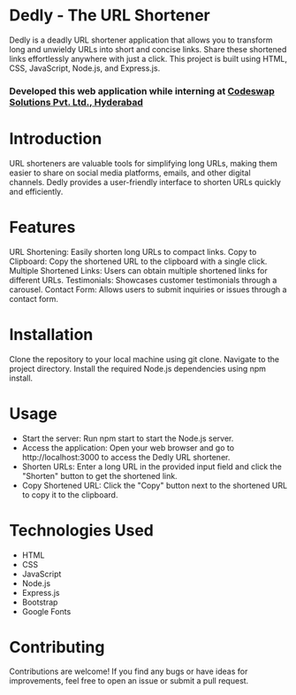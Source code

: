 # Dedly - The URL Shortener

Dedly is a deadly URL shortener application that allows you to transform long and unwieldy URLs into short and concise links. Share these shortened links effortlessly anywhere with just a click. This project is built using HTML, CSS, JavaScript, Node.js, and Express.js.


<h3>Developed this web application while interning at <a href="https://www.linkedin.com/company/codeswap-solutions-pvt-ltd/about/"> Codeswap Solutions Pvt. Ltd., Hyderabad </a> </h3>

# Introduction
URL shorteners are valuable tools for simplifying long URLs, making them easier to share on social media platforms, emails, and other digital channels. Dedly provides a user-friendly interface to shorten URLs quickly and efficiently.

# Features
URL Shortening: Easily shorten long URLs to compact links.
Copy to Clipboard: Copy the shortened URL to the clipboard with a single click.
Multiple Shortened Links: Users can obtain multiple shortened links for different URLs.
Testimonials: Showcases customer testimonials through a carousel.
Contact Form: Allows users to submit inquiries or issues through a contact form.


# Installation
Clone the repository to your local machine using git clone.
Navigate to the project directory.
Install the required Node.js dependencies using npm install.


# Usage
<ul>
<li> Start the server: Run npm start to start the Node.js server.</l1>
<li>Access the application: Open your web browser and go to http://localhost:3000 to access the Dedly URL shortener.</l1>
<li>Shorten URLs: Enter a long URL in the provided input field and click the "Shorten" button to get the shortened link.</l1>
<li>Copy Shortened URL: Click the "Copy" button next to the shortened URL to copy it to the clipboard.</l1>

</ul>

# Technologies Used
<ul>
<li>HTML</li>
<li>CSS</li>
<li>JavaScript</li>
<li>Node.js</li>
<li>Express.js</li>
<li>Bootstrap</li>
<li>Google Fonts</li>
</ul>

# Contributing
Contributions are welcome! If you find any bugs or have ideas for improvements, feel free to open an issue or submit a pull request.
